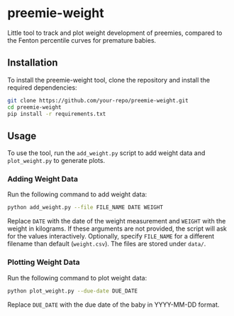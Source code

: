 # preemie-weight
Little tool to track and plot weight development of preemies, compared to the Fenton percentile curves for premature babies.

## Installation

To install the preemie-weight tool, clone the repository and install the required dependencies:

```bash
git clone https://github.com/your-repo/preemie-weight.git
cd preemie-weight
pip install -r requirements.txt
```

## Usage

To use the tool, run the `add_weight.py` script to add weight data and `plot_weight.py` to generate plots.

### Adding Weight Data

Run the following command to add weight data:

```bash
python add_weight.py --file FILE_NAME DATE WEIGHT
```

Replace `DATE` with the date of the weight measurement and `WEIGHT` with the weight in kilograms. If these arguments are not provided, the script will ask for the values interactively.
Optionally, specify `FILE_NAME` for a different filename than default (`weight.csv`). The files are stored under `data/`.

### Plotting Weight Data

Run the following command to plot weight data:

```bash
python plot_weight.py --due-date DUE_DATE
```

Replace `DUE_DATE` with the due date of the baby in YYYY-MM-DD format.
